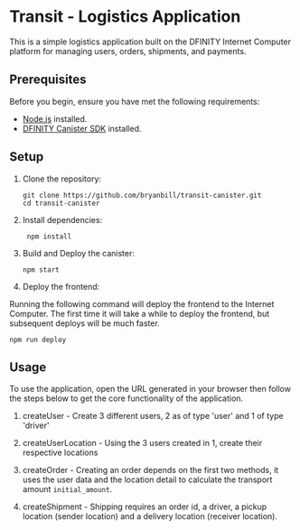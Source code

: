 # Transit - Logistics Application

This is a simple logistics application built on the DFINITY Internet Computer platform for managing users, orders, shipments, and payments.

## Prerequisites

Before you begin, ensure you have met the following requirements:

- [Node.js](https://nodejs.org/) installed.
- [DFINITY Canister SDK](https://sdk.dfinity.org/docs) installed.

## Setup

1. Clone the repository:

   ```shell
   git clone https://github.com/bryanbill/transit-canister.git
   cd transit-canister
   ```

2. Install dependencies:

   ```shell
    npm install
    ```

3. Build and Deploy the canister:

   ```shell
   npm start
   ```

4. Deploy the frontend:

Running the following command will deploy the frontend to the Internet Computer. The first
time it will take a while to deploy the frontend, but subsequent deploys will be much faster.

   ```shell
   npm run deploy
   ```

## Usage

To use the application, open the URL generated in your browser then follow the steps below to get the core functionality of the application.

1. createUser - Create 3 different users, 2 as of type 'user' and 1 of type 'driver'

2. createUserLocation - Using the 3 users created in 1, create their respective locations

3. createOrder - Creating an order depends on the first two methods, it uses the user data and the location detail to calculate the transport amount `initial_amount`.

4. createShipment - Shipping requires an order id, a driver, a pickup location (sender location) and a delivery location (receiver location).

